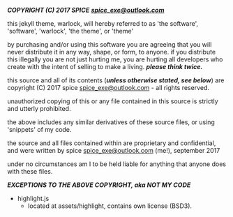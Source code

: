 ***COPYRIGHT (C) 2017 SPICE***
***<spice_exe@outlook.com>***


this jekyll theme, warlock, will hereby referred to as 'the software', 'software', 'warlock', 'the theme', or 'theme'

by purchasing and/or using this software you are agreeing that you will never distribute it in any way, shape, or form, to anyone.
if you distribute this illegally you are not just hurting me, you are hurting all developers who create with the intent of selling to make a living. __*please think twice.*__

this source and all of its contents (***unless otherwise stated, see below***) are copyright (C) 2017 spice <spice_exe@outlook.com> - all rights reserved.

unauthorized copying of this or any file contained in this source is strictly and utterly prohibited.

the above includes any similar derivatives of these source files, or using 'snippets' of my code.

the source and all files contained within are proprietary and confidential, and were written by spice spice_exe@outlook.com (me!), september 2017

under no circumstances am I to be held liable for anything that anyone does with these files.


***EXCEPTIONS TO THE ABOVE COPYRIGHT, aka NOT MY CODE***

- highlight.js
	- located at assets/highlight, contains own license (BSD3).
